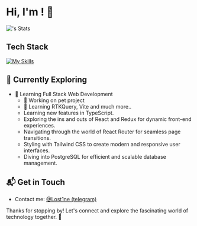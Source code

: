 # Hi, I'm <Denis>! 👋

![<Lost1ck>'s Stats](https://github-readme-stats.vercel.app/api?username=<Lost1ck>&theme=vue-dark&show_icons=true&hide_border=true&count_private=true)


## Tech Stack
[![My Skills](https://skillicons.dev/icons?i=js,ts,react,redux,html,css,sass,webpack,vite,bootstrap,babel,figma,vscode)](https://skillicons.dev)

## 🌱 Currently Exploring

- 🚀 Learning Full Stack Web Development
  - 🔭 Working on pet project
  - 🌱 Learning RTKQuery, Vite and much more..
  - Learning new features in TypeScript.
  - Exploring the ins and outs of React and Redux for dynamic front-end experiences.
  - Navigating through the world of React Router for seamless page transitions.
  - Styling with Tailwind CSS to create modern and responsive user interfaces.
  - Diving into PostgreSQL for efficient and scalable database management.


## 📬 Get in Touch

- Contact me: <a href="https://t.me/Lost1ne">@Lost1ne (telegram)</a>


Thanks for stopping by! Let's connect and explore the fascinating world of technology together. 🚀
